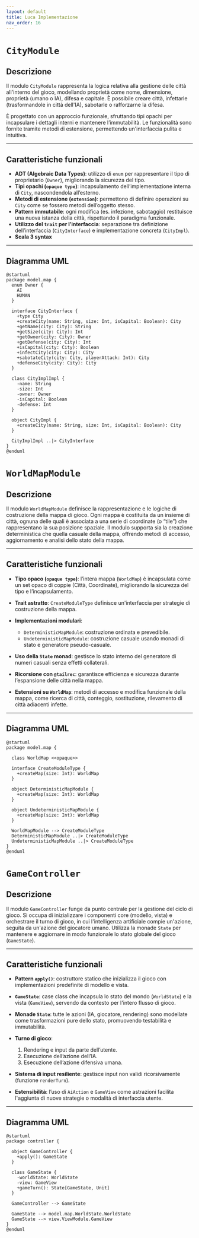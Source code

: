 ```yaml
---
layout: default
title: Luca Implementazione
nav_order: 16
---
```


# `CityModule`

## Descrizione

Il modulo `CityModule` rappresenta la logica relativa alla gestione delle città all'interno del gioco, modellando proprietà come nome, dimensione, proprietà (umano o IA), difesa e capitale. È possibile creare città, infettarle (trasformandole in città dell'IA), sabotarle o rafforzarne la difesa.

È progettato con un approccio funzionale, sfruttando tipi opachi per incapsulare i dettagli interni e mantenere l’immutabilità. Le funzionalità sono fornite tramite metodi di estensione, permettendo un'interfaccia pulita e intuitiva.

---

## Caratteristiche funzionali

* **ADT (Algebraic Data Types)**: utilizzo di `enum` per rappresentare il tipo di proprietario (`Owner`), migliorando la sicurezza del tipo.
* **Tipi opachi (`opaque type`)**: incapsulamento dell’implementazione interna di `City`, nascondendola all’esterno.
* **Metodi di estensione (`extension`)**: permettono di definire operazioni su `City` come se fossero metodi dell’oggetto stesso.
* **Pattern immutabile**: ogni modifica (es. infezione, sabotaggio) restituisce una nuova istanza della città, rispettando il paradigma funzionale.
* **Utilizzo del `trait` per l’interfaccia**: separazione tra definizione dell’interfaccia (`CityInterface`) e implementazione concreta (`CityImpl`).
* **Scala 3 syntax**

---

## Diagramma UML

```plantuml
@startuml
package model.map {
  enum Owner {
    AI
    HUMAN
  }

  interface CityInterface {
    +type City
    +createCity(name: String, size: Int, isCapital: Boolean): City
    +getName(city: City): String
    +getSize(city: City): Int
    +getOwner(city: City): Owner
    +getDefense(city: City): Int
    +isCapital(city: City): Boolean
    +infectCity(city: City): City
    +sabotateCity(city: City, playerAttack: Int): City
    +defenseCity(city: City): City
  }

  class CityImplImpl {
    -name: String
    -size: Int
    -owner: Owner
    -isCapital: Boolean
    -defense: Int
  }

  object CityImpl {
    +createCity(name: String, size: Int, isCapital: Boolean): City
  }

  CityImplImpl ..|> CityInterface
}
@enduml
```


# `WorldMapModule`

## Descrizione

Il modulo `WorldMapModule` definisce la rappresentazione e le logiche di costruzione della mappa di gioco. Ogni mappa è costituita da un insieme di città, ognuna delle quali è associata a una serie di coordinate (o “tile”) che rappresentano la sua posizione spaziale. Il modulo supporta sia la creazione deterministica che quella casuale della mappa, offrendo metodi di accesso, aggiornamento e analisi dello stato della mappa.

---

## Caratteristiche funzionali

* **Tipo opaco (`opaque type`)**: l’intera mappa (`WorldMap`) è incapsulata come un set opaco di coppie (Città, Coordinate), migliorando la sicurezza del tipo e l’incapsulamento.
* **Trait astratto**: `CreateModuleType` definisce un'interfaccia per strategie di costruzione della mappa.
* **Implementazioni modulari**:

    * `DeterministicMapModule`: costruzione ordinata e prevedibile.
    * `UndeterministicMapModule`: costruzione casuale usando monadi di stato e generatore pseudo-casuale.
* **Uso della `State` monad**: gestisce lo stato interno del generatore di numeri casuali senza effetti collaterali.
* **Ricorsione con `@tailrec`**: garantisce efficienza e sicurezza durante l’espansione delle città nella mappa.
* **Estensioni su `WorldMap`**: metodi di accesso e modifica funzionale della mappa, come ricerca di città, conteggio, sostituzione, rilevamento di città adiacenti infette.

---

## Diagramma UML

```plantuml
@startuml
package model.map {

  class WorldMap <<opaque>>

  interface CreateModuleType {
    +createMap(size: Int): WorldMap
  }

  object DeterministicMapModule {
    +createMap(size: Int): WorldMap
  }

  object UndeterministicMapModule {
    +createMap(size: Int): WorldMap
  }

  WorldMapModule --> CreateModuleType
  DeterministicMapModule ..|> CreateModuleType
  UndeterministicMapModule ..|> CreateModuleType
}
@enduml
```

# `GameController`

## Descrizione

Il modulo `GameController` funge da punto centrale per la gestione del ciclo di gioco. Si occupa di inizializzare i componenti core (modello, vista) e orchestrare il turno di gioco, in cui l'intelligenza artificiale compie un'azione, seguita da un'azione del giocatore umano. Utilizza la monade `State` per mantenere e aggiornare in modo funzionale lo stato globale del gioco (`GameState`).

---

## Caratteristiche funzionali

* **Pattern `apply()`**: costruttore statico che inizializza il gioco con implementazioni predefinite di modello e vista.
* **`GameState`**: case class che incapsula lo stato del mondo (`WorldState`) e la vista (`GameView`), servendo da contesto per l'intero flusso di gioco.
* **Monade `State`**: tutte le azioni (IA, giocatore, rendering) sono modellate come trasformazioni pure dello stato, promuovendo testabilità e immutabilità.
* **Turno di gioco**:

    1. Rendering e input da parte dell’utente.
    2. Esecuzione dell’azione dell’IA.
    3. Esecuzione dell’azione difensiva umana.
* **Sistema di input resiliente**: gestisce input non validi ricorsivamente (funzione `renderTurn`).
* **Estensibilità**: l’uso di `AiAction` e `GameView` come astrazioni facilita l'aggiunta di nuove strategie o modalità di interfaccia utente.

---

## Diagramma UML

```plantuml
@startuml
package controller {

  object GameController {
    +apply(): GameState
  }

  class GameState {
    -worldState: WorldState
    -view: GameView
    +gameTurn(): State[GameState, Unit]
  }

  GameController --> GameState

  GameState --> model.map.WorldState.WorldState
  GameState --> view.ViewModule.GameView
}
@enduml
```




